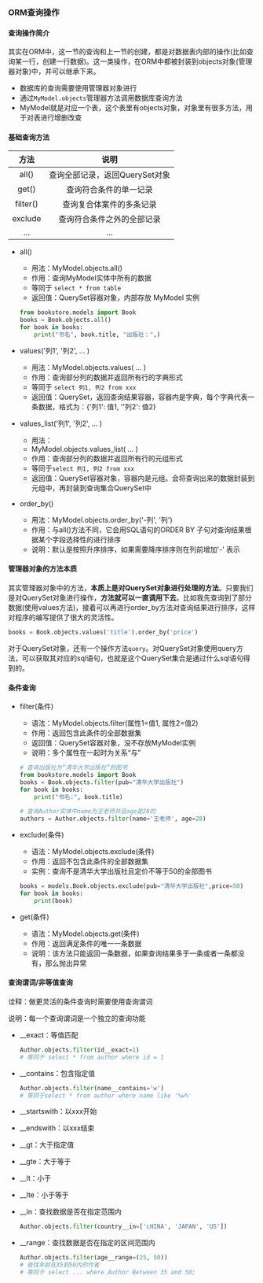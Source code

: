 ### ORM查询操作

#### 查询操作简介

其实在ORM中，这一节的查询和上一节的创建，都是对数据表内部的操作(比如查询某一行，创建一行数据)。这一类操作，在ORM中都被封装到objects对象(管理器对象)中，并可以继承下来。

- 数据库的查询需要使用管理器对象进行
- 通过`MyModel.objects`管理器方法调用数据库查询方法
- MyModel就是对应一个表，这个表里有objects对象，对象里有很多方法，用于对表进行增删改查

#### 基础查询方法

|   方法   |              说明              |
| :------: | :----------------------------: |
|  all()   | 查询全部记录，返回QuerySet对象 |
|  get()   |     查询符合条件的单一记录     |
| filter() |    查询复合体案件的多条记录    |
| exclude  |   查询符合条件之外的全部记录   |
|   ...    |              ...               |

- all()

  - 用法：MyModel.objects.all()
  - 作用：查询MyModel实体中所有的数据
  - 等同于 `select * from table`
  - 返回值：QuerySet容器对象，内部存放 MyModel 实例

  ```python
  from bookstore.models import Book
  books = Book.objects.all()
  for book in books:
      print("书名", book.title, "出版社：",)
  ```

- values('列1', '列2', ... )

  - 用法：MyModel.objects.values( ... )
  - 作用：查询部分列的数据并返回所有行的字典形式
  - 等同于 `select 列1, 列2 from xxx`
  - 返回值：QuerySet，返回查询结果容器，容器内是字典，每个字典代表一条数据，格式为：{'列1': 值1, ''列2': 值2}

- values_list('列1', '列2', ... )
  - 用法：
  - MyModel.objects.values_list( ... )
  - 作用：查询部分列的数据并返回所有行的元组形式
  - 等同于`select 列1, 列2 from xxx`
  - 返回值：QuerySet容器对象，容器内是元组。会将查询出来的数据封装到元组中，再封装到查询集合QuerySet中

- order_by()
  - 用法：MyModel.objects.order_by('-列', '列')
  - 作用：与all()方法不同，它会用SQL语句的ORDER BY 子句对查询结果根据某个字段选择性的进行排序
  - 说明：默认是按照升序排序，如果需要降序排序则在列前增加'-' 表示

#### 管理器对象的方法本质

其实管理器对象中的方法，**本质上是对QuerySet对象进行处理的方法**。只要我们是对QuerySet对象进行操作，**方法就可以一直调用下去**。比如我先查询到了部分数据(使用values方法)，接着可以再进行order_by方法对查询结果进行排序，这样对程序的编写提供了很大的灵活性。

```python
books = Book.objects.values('title').order_by('price')
```

对于QuerySet对象，还有一个操作方法`query`。对QuerySet对象使用query方法，可以获取其对应的sql语句，也就是这个QuerySet集合是通过什么sql语句得到的。

#### 条件查询

- filter(条件)

  - 语法：MyModel.objects.filter(属性1=值1, 属性2=值2)
  - 作用：返回包含此条件的全部数据集
  - 返回值：QuerySet容器对象，没不存放MyModel实例
  - 说明：多个属性在一起时为关系“与”

  ```python
  # 查询出版社为“清华大学出版社”的图书
  from bookstore.models import Book
  books = Book.objects.filter(pub="清华大学出版社")
  for book in books:
      print("书名:", book.title)
      
  # 查询Author实体中name为王老师并且age是28的
  authors = Author.objects.filter(name='王老师', age=28)
  ```

- exclude(条件)

  - 语法：MyModel.objects.exclude(条件)
  - 作用：返回不包含此条件的全部数据集
  - 实例：查询不是清华大学出版社且定价不等于50的全部图书

  ```python
  books = models.Book.objects.exclude(pub="清华大学出版社",price=50)
  for book in books:
      print(book)
  ```

- get(条件)
  - 语法：MyModel.objects.get(条件)
  - 作用：返回满足条件的唯一一条数据
  - 说明：该方法只能返回一条数据，如果查询结果多于一条或者一条都没有，那么抛出异常

#### 查询谓词/非等值查询

诠释：做更灵活的条件查询时需要使用查询谓词

说明：每一个查询谓词是一个独立的查询功能

- __exact：等值匹配

  ```python
  Author.objects.filter(id__exact=1)
  # 等同于 select * from author where id = 1
  ```

- __contains：包含指定值

  ```python
  Author.objects.filter(name__contains='w')
  # 等同于select * from author where name like '%w%'
  ```

- __startswith：以xxx开始

- __endswith：以xxx结束

- __gt：大于指定值

- __gte：大于等于

- __lt：小于

- __lte：小于等于

- __in：查找数据是否在指定范围内

  ```python
  Author.objects.filter(country__in=['cHINA', 'JAPAN', 'US'])
  ```

- __range：查找数据是否在指定的区间范围内

  ```python
  Author.objects.filter(age__range=(25, 50))
  # 查找年龄在35到50内的作者
  # 等同于 select ... where Author Between 35 and 50;
  ```

  































































